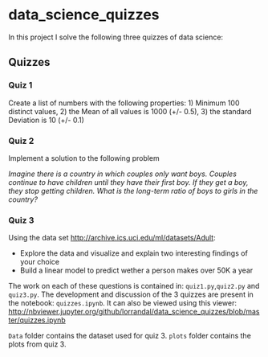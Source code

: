# data_science_quizzes

In this project I solve the following three quizzes of data science:

## Quizzes
### Quiz 1
Create a list of numbers with the following properties: 1) Minimum 100 distinct values, 2) the Mean of all values is 1000 (+/- 0.5), 3) the standard Deviation is 10 (+/- 0.1)


### Quiz 2
Implement a solution to the following problem

_Imagine there is a country in which couples only want boys.
Couples continue to have children until they have their first boy. If they get a boy, they stop getting children.
What is the long-term ratio of boys to girls in the country?_
	
### Quiz 3
Using the data set http://archive.ics.uci.edu/ml/datasets/Adult:

- Explore the data and visualize and explain two interesting findings of your choice
- Build a linear model to predict wether a person makes over 50K a year


The work on each of these questions is contained in: ```quiz1.py```,```quiz2.py``` and ```quiz3.py```.
The development and discussion of the 3 quizzes are present in the notebook: ```quizzes.ipynb```.
It can also be viewed using this viewer: http://nbviewer.jupyter.org/github/lorrandal/data_science_quizzes/blob/master/quizzes.ipynb

```Data``` folder contains the dataset used for quiz 3. ```plots``` folder contains the plots from quiz 3.



